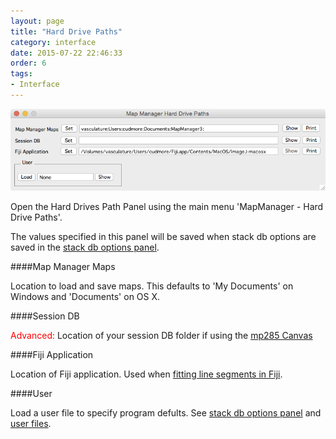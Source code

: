 ```yaml
---
layout: page
title: "Hard Drive Paths"
category: interface
date: 2015-07-22 22:46:33
order: 6
tags:
- Interface
---
```


<IMG class="img-float-left" SRC="../images/mm3/mm3-hdd-paths.png" WIDTH="650">

<div class="print-page-break"></div>

Open the Hard Drives Path Panel using the main menu 'MapManager - Hard Drive Paths'.

The values specified in this panel will be saved when stack db options are saved in the [stack db options panel][4].

####Map Manager Maps

Location to load and save maps. This defaults to 'My Documents' on Windows and 'Documents' on OS X.
    
####Session DB

<font color="red">Advanced:</font> Location of your session DB folder if using the [mp285 Canvas][6]
    
####Fiji Application 

Location of Fiji application. Used when [fitting line segments in Fiji][5].

####User 

Load a user file to specify program defults. See [stack db options panel][4] and [user files][3].

<div class="print-page-break"></div>

[1]: /mapmanager/stack-browser/
[2]: /mapmanager/making-a-map/
[3]: /mapmanager/user-files/
[4]: /mapmanager/stackdb-options-panel
[5]: /mapmanager/fitting-segments-in-fiji/
[6]: http://www.robertcudmore.org/maptracker/v2/mp285/
